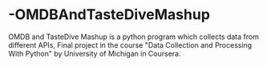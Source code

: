 # -OMDBAndTasteDiveMashup
 OMDB and TasteDive Mashup is a python program which collects data from different APIs, Final project in the course "Data Collection and Processing With Python" by University of Michigan in Coursera.
